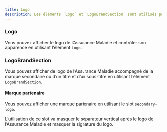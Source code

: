 ```yaml
---
title: Logo
description: Les éléments `Logo` et `LogoBrandSection` sont utilisés pour afficher le logo de l’Assurance Maladie et ce logo accompagné de la marque secondaire.
---
```


<doc-tabs>

<doc-tab-item label="Utilisation">

### Logo

Vous pouvez afficher le logo de l’Assurance Maladie et contrôler son apparence en utilisant l’élément `Logo`.

<doc-usage name="logo"></doc-usage>

### LogoBrandSection

Vous pouvez afficher de logo de l’Assurance Maladie accompagné de la marque secondaire ou d’un titre et d’un sous-titre en utilisant l’élément `LogoBrandSection`.

<doc-usage name="logo-brand-section"></doc-usage>

#### Marque partenaire

Vous pouvez afficher une marque partenaire en utilisant le slot `secondary-logo`.

<doc-alert type="info">
L’utilisation de ce slot va masquer le séparateur vertical après le logo de l’Assurance Maladie et masquer la signature du logo.
</doc-alert>

<doc-example file="logo-brand-section/slot"></doc-example>

</doc-tab-item>

<doc-tab-item label="API">
<doc-api name="logo"></doc-api>
</doc-tab-item>

</doc-tabs>
